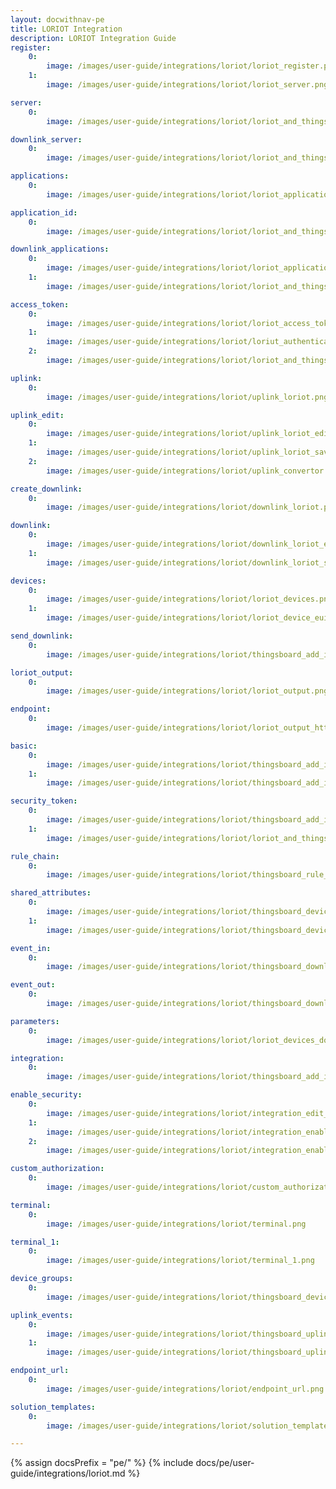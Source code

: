 ```yaml
---
layout: docwithnav-pe 
title: LORIOT Integration 
description: LORIOT Integration Guide 
register:
    0:
        image: /images/user-guide/integrations/loriot/loriot_register.png 
    1:
        image: /images/user-guide/integrations/loriot/loriot_server.png

server:
    0:
        image: /images/user-guide/integrations/loriot/loriot_and_thingsboard_integration_server_1.png

downlink_server:
    0:
        image: /images/user-guide/integrations/loriot/loriot_and_thingsboard_integration_server.png

applications:
    0:
        image: /images/user-guide/integrations/loriot/loriot_applications.png

application_id:
    0:
        image: /images/user-guide/integrations/loriot/loriot_and_thingsboard_integration_application_id_1.png 

downlink_applications:
    0:
        image: /images/user-guide/integrations/loriot/loriot_applications.png
    1:
        image: /images/user-guide/integrations/loriot/loriot_and_thingsboard_integration_application_id.png

access_token:
    0:
        image: /images/user-guide/integrations/loriot/loriot_access_tokens.png
    1:
        image: /images/user-guide/integrations/loriot/loriut_authentication_tokens.png 
    2:
        image: /images/user-guide/integrations/loriot/loriot_and_thingsboard_integration_application_access_token.png

uplink:
    0:
        image: /images/user-guide/integrations/loriot/uplink_loriot.png 

uplink_edit:
    0:
        image: /images/user-guide/integrations/loriot/uplink_loriot_edit_mode.png 
    1:
        image: /images/user-guide/integrations/loriot/uplink_loriot_save_changes.png
    2:
        image: /images/user-guide/integrations/loriot/uplink_convertor.png

create_downlink:
    0:
        image: /images/user-guide/integrations/loriot/downlink_loriot.png

downlink:
    0:
        image: /images/user-guide/integrations/loriot/downlink_loriot_edit_mode.png
    1:
        image: /images/user-guide/integrations/loriot/downlink_loriot_save_changes.png

devices:
    0:
        image: /images/user-guide/integrations/loriot/loriot_devices.png
    1:
        image: /images/user-guide/integrations/loriot/loriot_device_eui.png

send_downlink:
    0:
        image: /images/user-guide/integrations/loriot/thingsboard_add_integration_send_downlink.png

loriot_output:
    0:
        image: /images/user-guide/integrations/loriot/loriot_output.png

endpoint:
    0:
        image: /images/user-guide/integrations/loriot/loriot_output_http_push.png

basic:
    0:
        image: /images/user-guide/integrations/loriot/thingsboard_add_integration_output_basic.png
    1:
        image: /images/user-guide/integrations/loriot/thingsboard_add_integration_output_basic_email_and_password.png

security_token:
    0:
        image: /images/user-guide/integrations/loriot/thingsboard_add_integration_output_security_token.png
    1:
        image: /images/user-guide/integrations/loriot/loriot_and_thingsboard_output_security_token_session.png

rule_chain:
    0:
        image: /images/user-guide/integrations/loriot/thingsboard_rule_chain_integration_downlink.png

shared_attributes:
    0:
        image: /images/user-guide/integrations/loriot/thingsboard_devices_all_shared_attributes.png
    1:
        image: /images/user-guide/integrations/loriot/thingsboard_devices_all_shared_attributes_update.png

event_in:
    0:
        image: /images/user-guide/integrations/loriot/thingsboard_downlink_converter_events_in.png

event_out:
    0:
        image: /images/user-guide/integrations/loriot/thingsboard_downlink_converter_events_out.png

parameters:
    0:
        image: /images/user-guide/integrations/loriot/loriot_devices_downlink_queue.png

integration:
    0:
        image: /images/user-guide/integrations/loriot/thingsboard_add_integration_1.png

enable_security:
    0:
        image: /images/user-guide/integrations/loriot/integration_edit_mode.png
    1:
        image: /images/user-guide/integrations/loriot/integration_enable_security.png
    2:
        image: /images/user-guide/integrations/loriot/integration_enable_security_headers_filter_value.png

custom_authorization:
    0:
        image: /images/user-guide/integrations/loriot/custom_authorization.png

terminal:
    0:
        image: /images/user-guide/integrations/loriot/terminal.png

terminal_1:
    0:
        image: /images/user-guide/integrations/loriot/terminal_1.png

device_groups:
    0:
        image: /images/user-guide/integrations/loriot/thingsboard_devices_all_attributes.png

uplink_events:
    0:
        image: /images/user-guide/integrations/loriot/thingsboard_uplink_converter_events_in.png
    1:
        image: /images/user-guide/integrations/loriot/thingsboard_uplink_converter_events_out.png

endpoint_url:
    0:
        image: /images/user-guide/integrations/loriot/endpoint_url.png

solution_templates:
    0:
        image: /images/user-guide/integrations/loriot/solution_templates.png

---
```

{% assign docsPrefix = "pe/" %}
{% include docs/pe/user-guide/integrations/loriot.md %}

